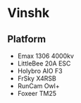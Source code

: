 # Vinshk

## Platform
- Emax 1306 4000kv
- LittleBee 20A ESC
- Holybro AIO F3
- FrSky X4RSB
- RunCam Owl+
- Foxeer TM25

